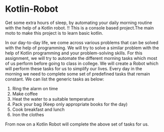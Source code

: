 # Kotlin-Robot
Get some extra hours of sleep, by automating your daily morning routine with the help of a Kotlin robot. !!
This is a console based project.The main moto to make this project is to learn basic kotlin.

In our day-to-day life, we come across various problems that can be solved with the help of
programming. We will try to solve a similar problem with the help of Kotlin programming and
your problem-solving skills.
For this assignment, we will try to automate the different morning tasks which most of us
perform before going to class in college. We will create a Robot which will perform these tasks
for us to simplify our lives.
Every day in the morning we need to complete some set of predefined tasks that remain
constant. We can list the generic tasks as below:
1. Ring the alarm on time
2. Make coffee
3. Heat the water to a suitable temperature
4. Pack your bag (Keep only appropriate books for the day)
5. Cook breakfast and lunch
6. Iron the clothes

From now on a Kotlin Robot will complete the above set of tasks for us.
